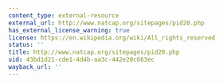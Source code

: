 ```yaml
---
content_type: external-resource
external_url: http://www.natcap.org/sitepages/pid20.php
has_external_license_warning: true
license: https://en.wikipedia.org/wiki/All_rights_reserved
status: ''
title: http://www.natcap.org/sitepages/pid20.php
uid: 43bd1d21-cde1-4d4b-aa3c-442e20c663ec
wayback_url: ''
---
```

